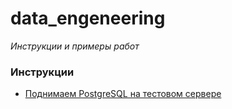 # data_engeneering
*Инструкции и примеры работ*

### Инструкции
- [Поднимаем PostgreSQL на тестовом сервере](./PostgreSqlOnServer.md)
